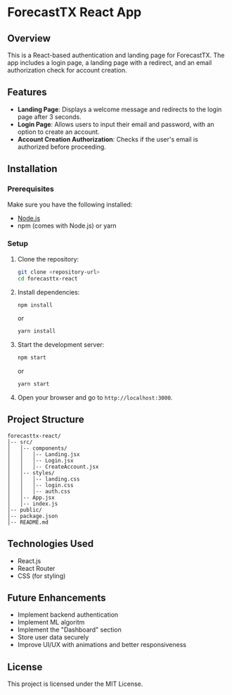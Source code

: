 # ForecastTX React App

## Overview
This is a React-based authentication and landing page for ForecastTX. The app includes a login page, a landing page with a redirect, and an email authorization check for account creation.

## Features
- **Landing Page**: Displays a welcome message and redirects to the login page after 3 seconds.
- **Login Page**: Allows users to input their email and password, with an option to create an account.
- **Account Creation Authorization**: Checks if the user's email is authorized before proceeding.

## Installation

### Prerequisites
Make sure you have the following installed:
- [Node.js](https://nodejs.org/)
- npm (comes with Node.js) or yarn

### Setup
1. Clone the repository:
   ```sh
   git clone <repository-url>
   cd forecasttx-react
   ```
2. Install dependencies:
   ```sh
   npm install
   ```
   or
   ```sh
   yarn install
   ```
3. Start the development server:
   ```sh
   npm start
   ```
   or
   ```sh
   yarn start
   ```
4. Open your browser and go to `http://localhost:3000`.

## Project Structure
```
forecasttx-react/
│-- src/
│   │-- components/
│   │   │-- Landing.jsx
│   │   │-- Login.jsx
│   │   │-- CreateAccount.jsx
│   │-- styles/
│   │   │-- landing.css
│   │   │-- login.css
│   │   │-- auth.css
│   │-- App.jsx
│   │-- index.js
│-- public/
│-- package.json
│-- README.md
```

## Technologies Used
- React.js
- React Router
- CSS (for styling)

## Future Enhancements
- Implement backend authentication
- Implement ML algoritm
- Implement the "Dashboard" section
- Store user data securely
- Improve UI/UX with animations and better responsiveness

## License
This project is licensed under the MIT License.

